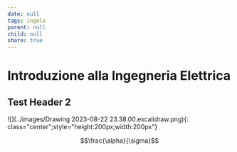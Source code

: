 ```yaml
---
date: null
tags: ingele
parent: null
child: null
share: true
---
```



# Introduzione alla Ingegneria Elettrica

## Test Header 2

![](../images/Drawing 2023-08-22 23.38.00.excalidraw.png){: class="center";style="height:200px;width:200px"}

$$\frac{\alpha}{\sigma}$$
